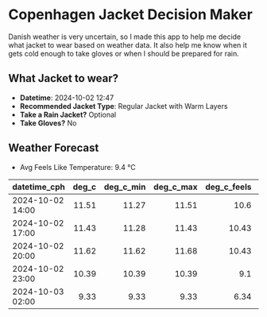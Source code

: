 
# Copenhagen Jacket Decision Maker

Danish weather is very uncertain, so I made this app to help me decide what jacket to wear based on weather data. 
It also help me know when it gets cold enough to take gloves or when I should be prepared for rain.

## What Jacket to wear?

- **Datetime**: 2024-10-02 12:47
- **Recommended Jacket Type**: Regular Jacket with Warm Layers
- **Take a Rain Jacket?** Optional
- **Take Gloves?** No

## Weather Forecast
- Avg Feels Like Temperature: 9.4 °C

| datetime_cph     |   deg_c |   deg_c_min |   deg_c_max |   deg_c_feels | weather   | wind   | rain   |
|:-----------------|--------:|------------:|------------:|--------------:|:----------|:-------|:-------|
| 2024-10-02 14:00 |   11.51 |       11.27 |       11.51 |         10.6  | Rain      | Medium | Low    |
| 2024-10-02 17:00 |   11.43 |       11.28 |       11.43 |         10.43 | Rain      | Low    | Low    |
| 2024-10-02 20:00 |   11.62 |       11.62 |       11.68 |         10.43 | Clouds    | Medium | None   |
| 2024-10-02 23:00 |   10.39 |       10.39 |       10.39 |          9.1  | Clouds    | Medium | None   |
| 2024-10-03 02:00 |    9.33 |        9.33 |        9.33 |          6.34 | Clouds    | Medium | None   |
        